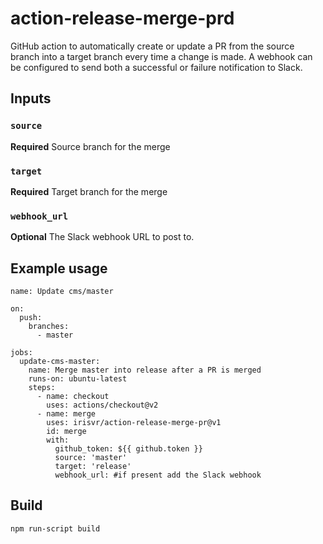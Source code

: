 # action-release-merge-prd

GitHub action to automatically create or update a PR from the source branch into a target branch every time a change is made. A webhook can be configured to send both a successful or failure notification to Slack.

## Inputs

### `source`

**Required** Source branch for the merge

### `target`

**Required** Target branch for the merge

### `webhook_url`

**Optional** The Slack webhook URL to post to.

## Example usage

```
name: Update cms/master

on:
  push:
    branches:
      - master

jobs:
  update-cms-master:
    name: Merge master into release after a PR is merged
    runs-on: ubuntu-latest
    steps:
      - name: checkout
        uses: actions/checkout@v2
      - name: merge
        uses: irisvr/action-release-merge-pr@v1
        id: merge
        with:
          github_token: ${{ github.token }}
          source: 'master'
          target: 'release'
          webhook_url: #if present add the Slack webhook
```

## Build

```bash
npm run-script build
```
